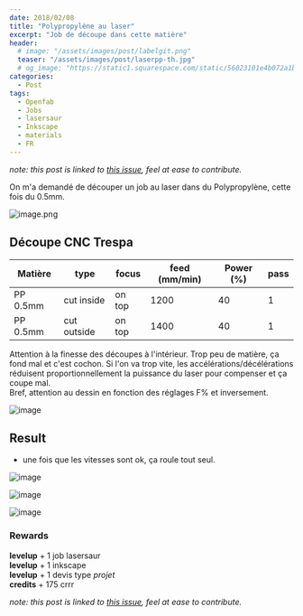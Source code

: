 ```yaml
---
date: 2018/02/08
title: "Polypropylène au laser"
excerpt: "Job de découpe dans cette matière"
header:
  # image: "/assets/images/post/labelgit.png"
  teaser: "/assets/images/post/laserpp-th.jpg"
  # og_image: "https://static1.squarespace.com/static/56023101e4b072a1b1866505/t/56be1e4b37013b18611e028b/1455300256034/before-after.jpg"
categories:
  - Post
tags:
  - Openfab
  - Jobs
  - lasersaur
  - Inkscape
  - materials
  - FR
---
```


*note: this post is linked to [this issue](https://github.com/nicolasdb/nicolasdb.github.io/issues/56), feel at ease to contribute.*

On m'a demandé de découper un job au laser dans du Polypropylène, cette fois du 0.5mm.

![image.png](https://images.zenhubusercontent.com/599be89f8f62dc7798c39c2f/eb8a1855-def4-421d-859b-38ff676296ab)

## Découpe CNC Trespa


Matière | type | focus | feed (mm/min) | Power (%) | pass
-- | -- | -- | -- | -- | --
PP 0.5mm | cut inside | on top | 1200 | 40 | 1
PP 0.5mm | cut outside | on top | 1400 | 40 | 1

Attention à la finesse des découpes à l'intérieur. Trop peu de matière, ça fond mal et c'est cochon. Si l'on va trop vite, les accélérations/décélérations réduisent proportionnellement la puissance du laser pour compenser et ça coupe mal.   
Bref, attention au dessin en fonction des réglages F% et inversement.

![image](https://user-images.githubusercontent.com/12049360/36032763-5005ea50-0daf-11e8-8166-e257bf215189.png)

## Result
- une fois que les vitesses sont ok, ça roule tout seul.  

![image](https://user-images.githubusercontent.com/12049360/36032796-6c0fa5f6-0daf-11e8-9048-522883e14704.png)

![image](https://user-images.githubusercontent.com/12049360/36032819-7a85d286-0daf-11e8-8bb5-c2ed6e258f09.png)

![image](https://user-images.githubusercontent.com/12049360/36032836-880531d6-0daf-11e8-90db-efb91cf7fdfa.png)


### Rewards
**levelup** + 1 job lasersaur  
**levelup** + 1 inkscape  
**levelup** + 1 devis type *projet*  
**credits** + 175 crrr  

*note: this post is linked to [this issue](https://github.com/nicolasdb/nicolasdb.github.io/issues/56), feel at ease to contribute.*
